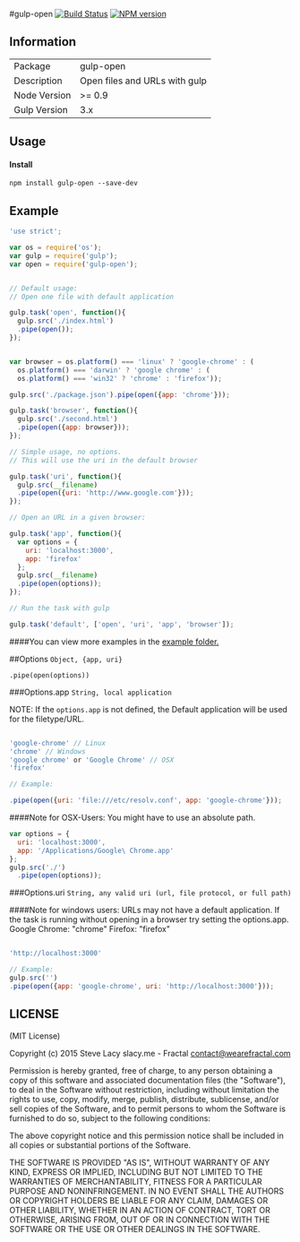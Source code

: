 #gulp-open
[![Build Status](https://travis-ci.org/stevelacy/gulp-open.png?branch=master)](https://travis-ci.org/stevelacy/gulp-open)
[![NPM version](https://badge.fury.io/js/gulp-open.png)](http://badge.fury.io/js/gulp-open)

## Information

<table>
<tr>
<td>Package</td><td>gulp-open</td>
</tr>
<tr>
<td>Description</td>
<td>Open files and URLs with gulp</td>
</tr>
<tr>
<td>Node Version</td>
<td>>= 0.9</td>
</tr>
<tr>
<td>Gulp Version</td>
<td>3.x</td>
</tr>
</table>

## Usage
#### Install
    npm install gulp-open --save-dev

## Example

```javascript
'use strict';

var os = require('os');
var gulp = require('gulp');
var open = require('gulp-open');


// Default usage:
// Open one file with default application

gulp.task('open', function(){
  gulp.src('./index.html')
  .pipe(open());
});


var browser = os.platform() === 'linux' ? 'google-chrome' : (
  os.platform() === 'darwin' ? 'google chrome' : (
  os.platform() === 'win32' ? 'chrome' : 'firefox'));

gulp.src('./package.json').pipe(open({app: 'chrome'}));

gulp.task('browser', function(){
  gulp.src('./second.html')
  .pipe(open({app: browser}));
});

// Simple usage, no options.
// This will use the uri in the default browser

gulp.task('uri', function(){
  gulp.src(__filename)
  .pipe(open({uri: 'http://www.google.com'}));
});

// Open an URL in a given browser:

gulp.task('app', function(){
  var options = {
    uri: 'localhost:3000',
    app: 'firefox'
  };
  gulp.src(__filename)
  .pipe(open(options));
});

// Run the task with gulp

gulp.task('default', ['open', 'uri', 'app', 'browser']);

```
####You can view more examples in the [example folder.](https://github.com/stevelacy/gulp-open/tree/master/examples)


##Options
`Object, {app, uri}`

`.pipe(open(options))`

###Options.app
`String, local application`

NOTE: If the ``options.app`` is not defined, the Default application will be used for the filetype/URL.

```javascript

'google-chrome' // Linux
'chrome' // Windows
'google chrome' or 'Google Chrome' // OSX
'firefox'

// Example:

.pipe(open({uri: 'file:///etc/resolv.conf', app: 'google-chrome'}));

```

####Note for OSX-Users:
You might have to use an absolute path.

```javascript
var options = {
  uri: 'localhost:3000',
  app: '/Applications/Google\ Chrome.app'
};
gulp.src('./')
  .pipe(open(options));
```

###Options.uri
`String, any valid uri (url, file protocol, or full path)`

####Note for windows users:
URLs may not have a default application. If the task is running without opening in a browser try setting the options.app.
Google Chrome: "chrome"
Firefox: "firefox"

```javascript

'http://localhost:3000'

// Example:
gulp.src('')
.pipe(open({app: 'google-chrome', uri: 'http://localhost:3000'}));
```
## LICENSE

(MIT License)

Copyright (c) 2015 Steve Lacy slacy.me - Fractal <contact@wearefractal.com>

Permission is hereby granted, free of charge, to any person obtaining
a copy of this software and associated documentation files (the
"Software"), to deal in the Software without restriction, including
without limitation the rights to use, copy, modify, merge, publish,
distribute, sublicense, and/or sell copies of the Software, and to
permit persons to whom the Software is furnished to do so, subject to
the following conditions:

The above copyright notice and this permission notice shall be
included in all copies or substantial portions of the Software.

THE SOFTWARE IS PROVIDED "AS IS", WITHOUT WARRANTY OF ANY KIND,
EXPRESS OR IMPLIED, INCLUDING BUT NOT LIMITED TO THE WARRANTIES OF
MERCHANTABILITY, FITNESS FOR A PARTICULAR PURPOSE AND
NONINFRINGEMENT. IN NO EVENT SHALL THE AUTHORS OR COPYRIGHT HOLDERS BE
LIABLE FOR ANY CLAIM, DAMAGES OR OTHER LIABILITY, WHETHER IN AN ACTION
OF CONTRACT, TORT OR OTHERWISE, ARISING FROM, OUT OF OR IN CONNECTION
WITH THE SOFTWARE OR THE USE OR OTHER DEALINGS IN THE SOFTWARE.
